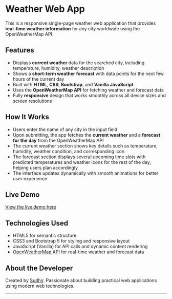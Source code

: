 # Weather Web App

This is a responsive single-page weather web application that provides **real-time weather information** for any city worldwide using the OpenWeatherMap API.

## Features

- Displays **current weather** data for the searched city, including temperature, humidity, weather description
- Shows a **short-term weather forecast** with data points for the next few hours of the current day
- Built with **HTML**, **CSS**, **Bootstrap**, and **Vanilla JavaScript**
- Uses the **OpenWeatherMap API** for fetching weather and forecast data
- Fully **responsive** design that works smoothly across all device sizes and screen resolutions

## How It Works

- Users enter the name of any city in the input field
- Upon submitting, the app fetches the **current weather** and a **forecast for the day** from the OpenWeatherMap API
- The current weather section shows key details such as temperature, humidity, weather condition, and corresponding icon
- The forecast section displays several upcoming time slots with predicted temperatures and weather icons for the rest of the day, helping users plan accordingly
- The interface updates dynamically with smooth animations for better user experience

## Live Demo

[View the live demo here](https://sudhirkannan.github.io/Weather-app/)

## Technologies Used

- HTML5 for semantic structure
- CSS3 and Bootstrap 5 for styling and responsive layout
- JavaScript (Vanilla) for API calls and dynamic content rendering
- [OpenWeatherMap API](https://openweathermap.org/api) for real-time weather and forecast data

## About the Developer

Created by [Sudhir](https://github.com/SudhirKannan).
Passionate about building practical web applications using modern web technologies.

---

